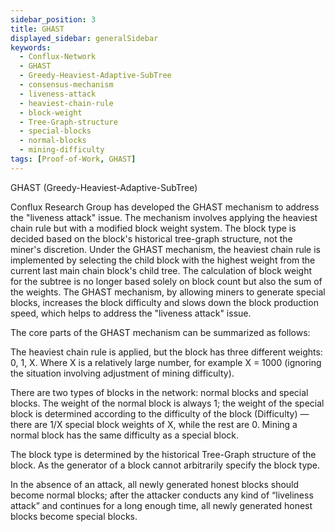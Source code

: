 ```yaml
---
sidebar_position: 3
title: GHAST
displayed_sidebar: generalSidebar
keywords:
  - Conflux-Network
  - GHAST
  - Greedy-Heaviest-Adaptive-SubTree
  - consensus-mechanism
  - liveness-attack
  - heaviest-chain-rule
  - block-weight
  - Tree-Graph-structure
  - special-blocks
  - normal-blocks
  - mining-difficulty
tags: [Proof-of-Work, GHAST]
---
```


GHAST (Greedy-Heaviest-Adaptive-SubTree)

Conflux Research Group has developed the GHAST mechanism to address the "liveness attack" issue. The mechanism involves applying the heaviest chain rule but with a modified block weight system. The block type is decided based on the block's historical tree-graph structure, not the miner's discretion. Under the GHAST mechanism, the heaviest chain rule is implemented by selecting the child block with the highest weight from the current last main chain block's child tree. The calculation of block weight for the subtree is no longer based solely on block count but also the sum of the weights. The GHAST mechanism, by allowing miners to generate special blocks, increases the block difficulty and slows down the block production speed, which helps to address the "liveness attack" issue.

The core parts of the GHAST mechanism can be summarized as follows:

The heaviest chain rule is applied, but the block has three different weights: 0, 1, X. Where X is a relatively large number, for example X = 1000 (ignoring the situation involving adjustment of mining difficulty).

There are two types of blocks in the network: normal blocks and special blocks. The weight of the normal block is always 1; the weight of the special block is determined according to the difficulty of the block (Difficulty) — there are 1/X special block weights of X, while the rest are 0. Mining a normal block has the same difficulty as a special block.

The block type is determined by the historical Tree-Graph structure of the block. As the generator of a block cannot arbitrarily specify the block type.

In the absence of an attack, all newly generated honest blocks should become normal blocks; after the attacker conducts any kind of “liveliness attack” and continues for a long enough time, all newly generated honest blocks become special blocks.
